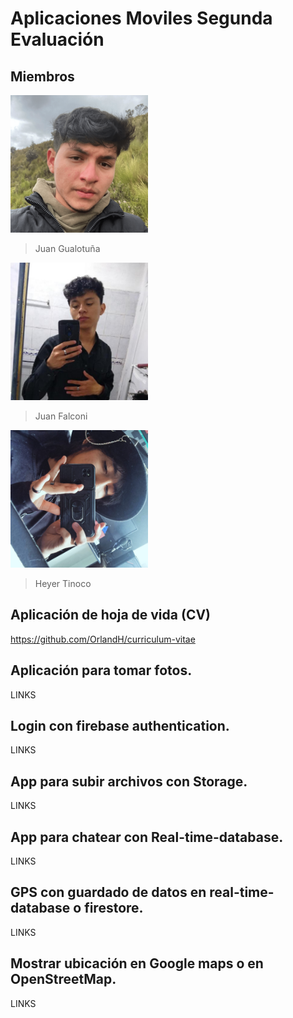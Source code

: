 # Aplicaciones Moviles Segunda Evaluación

## Miembros

<img src="Imagenes Compas/102696740.png" alt="Juan Gualotuña" width="220">

>Juan Gualotuña

<img src="Imagenes Compas/119060037.jpg" alt="Juan Falconi" width="220">

>Juan Falconi

<img src="Imagenes Compas/Imagen de WhatsApp 2024-06-09 a las 18.47.24_59dbbdf9.jpg" alt="Heyer Tinoco" width="220">

>Heyer Tinoco

## Aplicación de hoja de vida (CV)

https://github.com/OrlandH/curriculum-vitae

## Aplicación para tomar fotos.

LINKS


## Login con firebase authentication.

LINKS

## App para subir archivos con Storage.

LINKS

## App para chatear con Real-time-database.

LINKS

## GPS con guardado de datos en real-time-database o firestore.

LINKS

## Mostrar ubicación en Google maps o en OpenStreetMap.

LINKS
